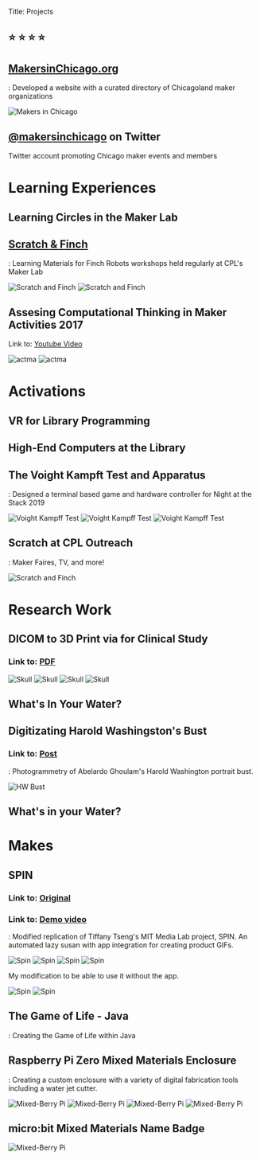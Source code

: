 Title: Projects

## ⭐ ⭐ ⭐ ⭐


## [MakersinChicago.org](http://makersinchicago.org)  
: Developed a website with a curated directory of Chicagoland maker organizations

![Makers in Chicago](/images/star.svg)

## [@makersinchicago](https://twitter.com/makersinchicago) on Twitter
Twitter account promoting Chicago maker events and members

# Learning Experiences

## Learning Circles in the Maker Lab

## [Scratch & Finch](https://drive.google.com/drive/folders/0B8QHDZo-SrgETkpTMXdfX1E4Yjg)  
: Learning Materials for Finch Robots workshops held regularly at CPL's Maker Lab 

![Scratch and Finch](/images/finch/sf1.png)
![Scratch and Finch](/images/finch/sf2.jpg)

## Assesing Computational Thinking in Maker Activities 2017

Link to: [Youtube Video](https://www.youtube.com/watch?v=iIeEhS35W_0)

![actma](/images/actma/jorge-actma-training.jpg)
![actma](/images/actma/jorge-actma.jpg)
# Activations

## VR for Library Programming

## High-End Computers at the Library

## The Voight Kampft Test and Apparatus
: Designed a terminal based game and hardware controller for Night at the Stack 2019

![Voight Kampff Test](/images/nats/vkt1.jpg)
![Voight Kampff Test](/images/nats/vkt2.jpg)
![Voight Kampff Test](/images/nats/vkt3.jpg)

## Scratch at CPL Outreach
: Maker Faires, TV, and more!

![Scratch and Finch](/images/finch/sf3.jpg)

# Research Work

## DICOM to 3D Print via for Clinical Study

### Link to: [PDF](/images/files/Craniofacial-Surgery.pdf)

![Skull](/images/skull/skull1.jpg)
![Skull](/images/skull/skull2.jpg)
![Skull](/images/skull/skull3.jpg)
![Skull](/images/skull/skull4.jpg)

## What's In Your Water?



## Digitizating Harold Washingston's Bust

### Link to: [Post](https://www.chipublib.org/news/diy-mayor-harold-washington-bust/)

: Photogrammetry of Abelardo Ghoulam's Harold Washington portrait bust.  

![HW Bust](/images/projects/hwb.jpg)

## What's in your Water?

# Makes

## SPIN
### Link to: [Original](http://spin.media.mit.edu/)
### Link to: [Demo video](https://www.youtube.com/watch?v=LSsDg8IHOO4)

: Modified replication of Tiffany Tseng's MIT Media Lab project, SPIN. An automated lazy susan with app integration for creating product GIFs.  

![Spin](/images/spin/spin1.jpg)
![Spin](/images/spin/spin2.jpg)
![Spin](/images/spin/spin3.jpg)
![Spin](/images/spin/spin4.jpg)

My modification to be able to use it without the app.

![Spin](/images/spin/spin5.jpg)
![Spin](/images/spin/spin6.jpg)

## The Game of Life - Java  
: Creating the Game of Life within Java  

## Raspberry Pi Zero Mixed Materials Enclosure
: Creating a custom enclosure with a variety of digital fabrication tools including a water jet cutter.

![Mixed-Berry Pi](/images/picam/raspberrypizerocam.png)
![Mixed-Berry Pi](/images/picam/plasticcam.jpg)
![Mixed-Berry Pi](/images/picam/picam3.jpg)
![Mixed-Berry Pi](/images/picam/waterjet.jpg)




## micro:bit Mixed Materials Name Badge

![Mixed-Berry Pi](/images/microbit/microbitjorge.jpg)
